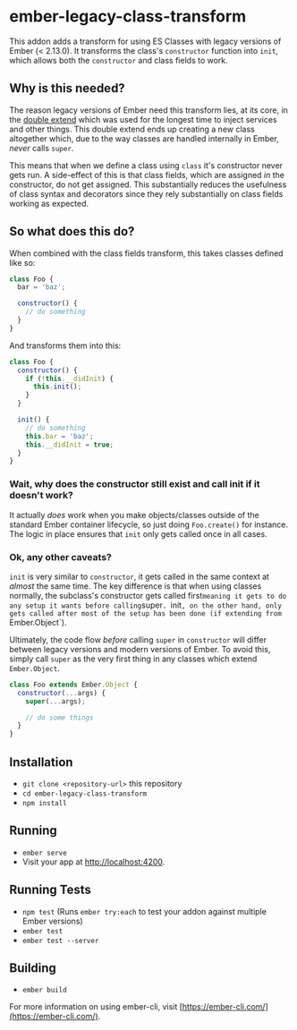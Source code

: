 # ember-legacy-class-transform

This addon adds a transform for using ES Classes with legacy versions of Ember (< 2.13.0).
It transforms the class's `constructor` function into `init`, which allows both the
`constructor` and class fields to work.

## Why is this needed?

The reason legacy versions of Ember need this transform lies, at its core, in the
[double extend](https://github.com/emberjs/rfcs/blob/master/text/0150-factory-for.md)
which was used for the longest time to inject services and other things. This double
extend ends up creating a new class altogether which, due to the way classes are handled
internally in Ember, _never_ calls `super`.

This means that when we define a class using `class` it's constructor never gets run.
A side-effect of this is that class fields, which are assigned _in_ the constructor, do
not get assigned. This substantially reduces the usefulness of class syntax and decorators
since they rely substantially on class fields working as expected.

## So what does this do?

When combined with the class fields transform, this takes classes defined like so:

```js
class Foo {
  bar = 'baz';

  constructor() {
    // do something
  }
}
```

And transforms them into this:

```js
class Foo {
  constructor() {
    if (!this.__didInit) {
      this.init();
    }
  }

  init() {
    // do something
    this.bar = 'baz';
    this.__didInit = true;
  }
}
```

### Wait, why does the constructor still exist and call init if it doesn't work?

It actually _does_ work when you make objects/classes outside of the standard Ember
container lifecycle, so just doing `Foo.create()` for instance. The logic in place
ensures that `init` only gets called once in all cases.

### Ok, any other caveats?

`init` is very similar to `constructor`, it gets called in the same context at
_almost_ the same time. The key difference is that when using classes normally,
the subclass's constructor gets called first` meaning it gets to do any setup it
wants before calling `super`. `init`, on the other hand, only gets called after
most of the setup has been done (if extending from `Ember.Object`).

Ultimately, the code flow _before_ calling `super` in `constructor` will differ
between legacy versions and modern versions of Ember. To avoid this, simply call
`super` as the very first thing in any classes which extend `Ember.Object`.

```js
class Foo extends Ember.Object {
  constructor(...args) {
    super(...args);

    // do some things
  }
}
```

## Installation

* `git clone <repository-url>` this repository
* `cd ember-legacy-class-transform`
* `npm install`

## Running

* `ember serve`
* Visit your app at [http://localhost:4200](http://localhost:4200).

## Running Tests

* `npm test` (Runs `ember try:each` to test your addon against multiple Ember versions)
* `ember test`
* `ember test --server`

## Building

* `ember build`

For more information on using ember-cli, visit [https://ember-cli.com/](https://ember-cli.com/).
